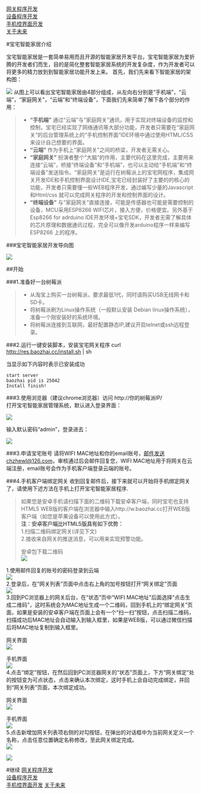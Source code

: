 [网关程序开发](<01.md>)  
[设备程序开发](<02.md>)  
[手机控界面开发](<03.md>)   
[关于未来](<04.md>) 

#宝宅智能家居介绍

宝宅智能家居是一套简单易用而且开源的智能家居开发平台。宝宅智能家居为爱折腾的开发者们而生，目的是简化整套智能家居系统的开发复杂度，作为开发者可以将更多的精力放到到智能家居功能开发上来。
首先，我们先来看下智能家居的架构图：

![](images/24.gif)
从图上可以看出宝宅智能家居由4部分组成，从左向右分别是“手机端”，“云端”，“家庭网关”，“云端”和“终端设备”，下面我们先来简单了解下各个部分的作用：  
>* __“手机端”__ 通过“云端”与“家庭网关”通讯，用于实现对终端设备的监控和控制，宝宅已经实现了网络通讯等大部分功能，开发者只需要在“家庭网关”的后台管理系统上的“手机控制界面”IDE环境中通过使用HTML/CSS来设计自己想要的界面。
>* __“云端”__ 作为手机上“家庭网关”之间的桥梁，开发者无需关心。
>* __“家庭网关”__ 扮演者整个“大脑”的作用，主要代码在这里完成，主要用来连接“云端”，桥接“终端设备”和“手机端”，也可以主动给“手机端”和“终端设备”发送指令。“家庭网关”是运行在树莓派上的宝宅网程序，集成网关开发IDE和手机控制界面设计IDE,宝宅已经封装好了主要的的核心的功能，开发者只需要懂一些WEB程序开发，通过编写少量的Javascript和Html/css 就可以完成网关程序的开发和控制界面的设计。
>* __“终端设备”__ 与“家庭网关”直接连接，可能是传感器也可能是需要控制的设备，MCU采用ESP8266 WIFI芯片，接入方便，价格便宜。另外基于Esp8266 for adrduino IDE开发环境+宝宅SDK，开发者无需了解具体的芯片原理和数据通讯过程，完全可以像开发arduino程序一样来编写ESP8266 上的程序。  


###宝宅智能家居开发导向图

![](images/05.png)

##开始

###1.准备好一台树莓派
>* 从淘宝上购买一台树莓派，要求最低1代，同时请购买USB无线网卡和SD卡。
>* 将树莓派刷为Linux操作系统（一般默认安装 Debian linux操作系统），准备一个刚安装好的系统环境。
>* 将树莓派连接到互联网，最好配置静态IP,建议开启telnet或ssh远程登录。

###2.运行一键安装脚本，安装宝宅网关程序
	curl http://res.baozhai.cc/install.sh | sh

当显示如下内容时表示已安装成功  

	start server  
	baozhai pid is 25042  
	Install finish!  

###3.使用浏览器（建议chrome浏览器）访问 http://你的树莓派IP/   
打开宝宅智能家居管理系统，默认进入登录界面：

![](images/22.png)

输入默认密码“admin”，登录进去：

![](images/23.png)

###3.申请宝宅账号
请将WIFI MAC地址和你的email账号，邮件发送chzhewl@126.com，审核通过后会邮件回复您，WIFI MAC地址用于将网关在云端注册，email账号会作为手机客户端登录云端的账号。

###4.手机客户端绑定网关
收到回复邮件后，接下来就可以开始将手机绑定网关了，请使用下述方法在手机上打开宝宅智能家居程序.
>如果您是安卓手机请扫描下面的二维码下载安卓客户端，同时宝宅也支持HTML5 WEB版的客户端在浏览器中输入http://w.baozhai.cc打开WEB版客户端（如您是苹果设备可以使用此方式）。   
>__注：安卓客户端比HTML5版具有如下优势：__  
>1.扫描二维码绑定网关(详见下文)   
>2.接收来自网关的推送消息，可以用来实现预警功能。
>   
>安卓包下载二维码    
>![](images/25.png)

1.使用邮件回复的账号的密码登录到云端  
![](images/26.png)  
2.登录后，在“网关列表”页面中点击右上角的加号按钮打开“网关绑定”页面  
![](images/28.png)   
3.回到PC浏览器上的网关后台，在“状态”页中“WIFI MAC地址”后面选择“点击生成二维码”，这时系统会为MAC地址生成一个二维码，回到手机上的“绑定网关”页面，如果是安装的安卓客户端在页面上会有一个“扫一扫”按钮，点击扫描二维码，扫描成功后MAC地址会自动输入到输入框里，如果是WEB版，可以通过微信扫描后将MAC地址复制到输入框里。

网关界面  
![](images/33.png) 

手机界面  
![](images/29.png)  
4.点击“绑定”按钮，在然后回到PC浏览器网关的“状态”页面上，下方“网关绑定”处的按钮变为可点状态，点击来确认本次绑定，这时手机上会自动完成绑定，并回到“网关列表”页面，本次绑定成功。

网关界面  
![](images/27.png)  

手机界面  
![](images/30.png)  
5.点击新增加网关列表项右侧的对勾按钮，在弹出的对话框中为当前网关定义一个名称，点击任意位置确定名称修改，至此网关绑定完成。  
![](images/31.png)  


![](images/32.png)


#继续
[网关程序开发](<01.md>)  
[设备程序开发](<02.md>)  
[手机控界面开发](<03.md>) 
[关于未来](<04.md>) 

